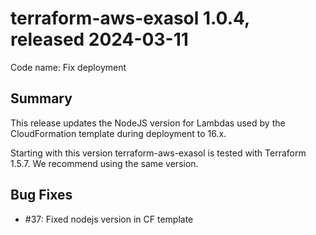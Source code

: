 # terraform-aws-exasol 1.0.4, released 2024-03-11

Code name: Fix deployment

## Summary

This release updates the NodeJS version for Lambdas used by the CloudFormation template during deployment to 16.x.

Starting with this version terraform-aws-exasol is tested with Terraform 1.5.7. We recommend using the same version.

## Bug Fixes

- #37: Fixed nodejs version in CF template
